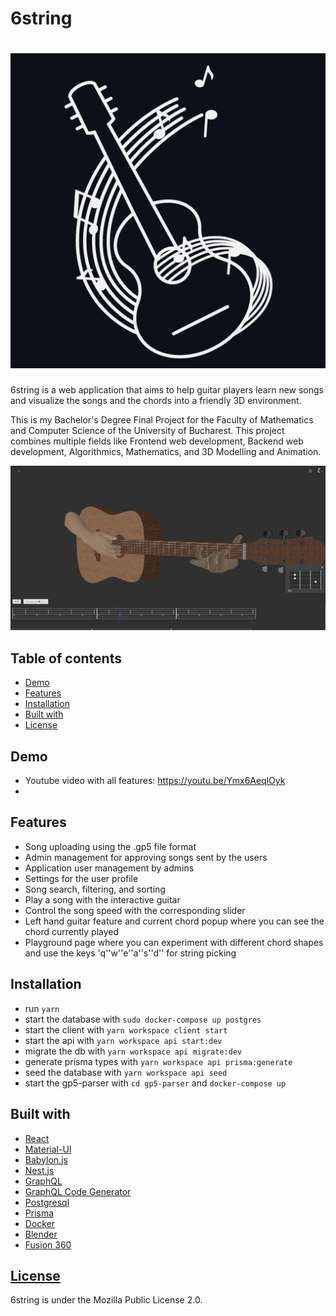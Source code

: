 # 6string

# ![6string logo](https://github.com/mihainsto/6string/blob/main/client/public/IconWhite_Background.png?raw=true)

6string is a web application that aims to help guitar players learn new songs and visualize the songs and the chords into a friendly 3D environment.  

This is my Bachelor's Degree Final Project for the Faculty of Mathematics and Computer Science of the University of Bucharest.
This project combines multiple fields like Frontend web development, Backend web development, Algorithmics, Mathematics, and 3D Modelling and Animation.


<img alt="song play page image" src = "https://raw.githubusercontent.com/mihainsto/6string/main/songPlayPage.png?token=AKRZOGD5V5CCHYSHRFV3B3TAXSCOA" />

## Table of contents

- [Demo](#demo)
- [Features](#features)
- [Installation](#installation)
- [Built with](#built-with)
- [License](#license)


## Demo
- Youtube video with all features: https://youtu.be/Ymx6AeqlOyk
- 
## Features
- Song uploading using the .gp5 file format
- Admin management for approving songs sent by the users
- Application user management by admins
- Settings for the user profile
- Song search, filtering, and sorting
- Play a song with the interactive guitar
- Control the song speed with the corresponding slider
- Left hand guitar feature and current chord popup where you can see the chord currently played
- Playground page where you can experiment with different  chord shapes and use the keys 'q''w''e''a''s''d'' for string picking

## Installation
- run `yarn`
- start the database with `sudo docker-compose up postgres`
- start the client with `yarn workspace client start`
- start the api with `yarn workspace api start:dev`
- migrate the db with `yarn workspace api migrate:dev`
- generate prisma types with `yarn workspace api prisma:generate`
- seed the database with `yarn workspace api seed`
- start the gp5-parser with `cd gp5-parser` and `docker-compose up`

## Built with
- [React](https://github.com/facebook/react)
- [Material-UI](https://github.com/mui-org/material-ui)
- [Babylon.js](https://github.com/BabylonJS)
- [Nest.js](https://github.com/nestjs/nest)
- [GraphQL](https://github.com/graphql)
- [GraphQL Code Generator](https://www.graphql-code-generator.com/)
- [Postgresql](https://www.postgresql.org/)
- [Prisma](https://github.com/prisma/prisma)
- [Docker](https://github.com/docker)
- [Blender](https://github.com/blender)
- [Fusion 360](https://www.autodesk.com/products/fusion-360/overview)

## [License](https://github.com/mihainsto/6string/blob/main/LICENSE)
6string is under the Mozilla Public License 2.0.
